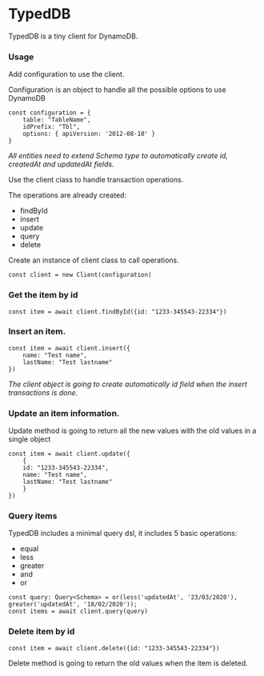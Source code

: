 # TypedDB

TypedDB is a tiny client for DynamoDB. 

### Usage

Add configuration to use the client. 

Configuration is an object to handle all the possible options to use DynamoDB

```
const configuration = {
    table: "TableName", 
    idPrefix: "Tbl", 
    options: { apiVersion: '2012-08-10' }
}
```
*All entities need to extend Schema type to automatically create id, createdAt and updatedAt fields.*

Use the client class to handle transaction operations. 

The operations are already created:

* findById
* insert
* update
* query
* delete 

Create an instance of client class to call operations.

```
const client = new Client(configuration)
```

### Get the item by id

```
const item = await client.findById({id: "1233-345543-22334"})
```

### Insert an item.

```
const item = await client.insert({
    name: "Test name", 
    lastName: "Test lastname"
})
```

*The client object is going to create automatically id field when the insert transactions is done.*

### Update an item information. 

Update method is going to return all the new values with the old values in a single object 

```
const item = await client.update({
    {
    id: "1233-345543-22334",
    name: "Test name", 
    lastName: "Test lastname"
    }
})
```

### Query items

TypedDB includes a minimal query dsl, it includes 5 basic operations: 

* equal
* less
* greater
* and
* or
  
```
const query: Query<Schema> = or(less('updatedAt', '23/03/2020'), greater('updatedAt', '18/02/2020'));
const items = await client.query(query)
```

### Delete item by id

```
const item = await client.delete({id: "1233-345543-22334"})
```

Delete method is going to return the old values when the item is deleted. 

